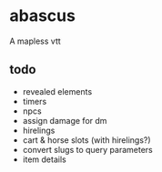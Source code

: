 # abascus

A mapless vtt

## todo

- revealed elements
- timers
- npcs
- assign damage for dm
- hirelings
- cart & horse slots (with hirelings?)
- convert slugs to query parameters
- item details
